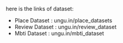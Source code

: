 here is the links of dataset:

- Place Dataset : ungu.in/place_datasets
- Review Dataset : ungu.in/review_dataset
- Mbti Dataset : ungu.in/mbti_dataset
